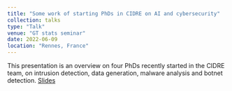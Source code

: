 ```yaml
---
title: "Some work of starting PhDs in CIDRE on AI and cybersecurity"
collection: talks
type: "Talk"
venue: "GT stats seminar"
date: 2022-06-09
location: "Rennes, France"
---
```


This presentation is an overview on four PhDs recently started in the CIDRE team, on intrusion detection, data generation, malware analysis and botnet detection. [Slides](https://pfgimenez.github.io/files/gt-stats.pdf)
